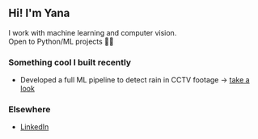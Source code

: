 ## Hi! I'm Yana

I work with machine learning and computer vision.  
Open to Python/ML projects 👩‍💻

### Something cool I built recently

- Developed a full ML pipeline to detect rain in CCTV footage → [take a look](https://github.com/yanamis/cctv-precipitation-detection)

### Elsewhere

- [LinkedIn](https://www.linkedin.com/in/yana-mishula-ab969a2a9)

<!--
**yanamis/yanamis** is a ✨ _special_ ✨ repository because its `README.md` (this file) appears on your GitHub profile.

Here are some ideas to get you started:

- 🔭 I’m currently working on ...
- 🌱 I’m currently learning ...
- 👯 I’m looking to collaborate on ...
- 🤔 I’m looking for help with ...
- 💬 Ask me about ...
- 📫 How to reach me: ...
- 😄 Pronouns: ...
- ⚡ Fun fact: ...
-->
